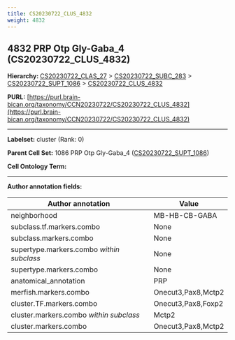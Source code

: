 ```yaml
---
title: CS20230722_CLUS_4832
weight: 4832
---
```

## 4832 PRP Otp Gly-Gaba_4 (CS20230722_CLUS_4832)
<b>Hierarchy: </b>
[CS20230722_CLAS_27](../CS20230722_CLAS_27) >
[CS20230722_SUBC_283](../CS20230722_SUBC_283) >
[CS20230722_SUPT_1086](../CS20230722_SUPT_1086) >
[CS20230722_CLUS_4832](../CS20230722_CLUS_4832)

**PURL:** [https://purl.brain-bican.org/taxonomy/CCN20230722/CS20230722_CLUS_4832](https://purl.brain-bican.org/taxonomy/CCN20230722/CS20230722_CLUS_4832)

---


**Labelset:** cluster (Rank: 0)

**Parent Cell Set:** 1086 PRP Otp Gly-Gaba_4 ([CS20230722_SUPT_1086](../CS20230722_SUPT_1086))



**Cell Ontology Term:** 

[MARKER GENES.]: #


---

[TRANSFERRED ANNOTATIONS.]: #


[AUTHOR ANNOTATION FIELDS.]: #


**Author annotation fields:**

| Author annotation | Value |
|-------------------|-------|
|neighborhood|MB-HB-CB-GABA|
|subclass.tf.markers.combo|None|
|subclass.markers.combo|None|
|supertype.markers.combo _within subclass_|None|
|supertype.markers.combo|None|
|anatomical_annotation|PRP|
|merfish.markers.combo|Onecut3,Pax8,Mctp2|
|cluster.TF.markers.combo|Onecut3,Pax8,Foxp2|
|cluster.markers.combo _within subclass_|Mctp2|
|cluster.markers.combo|Onecut3,Pax8,Mctp2|
